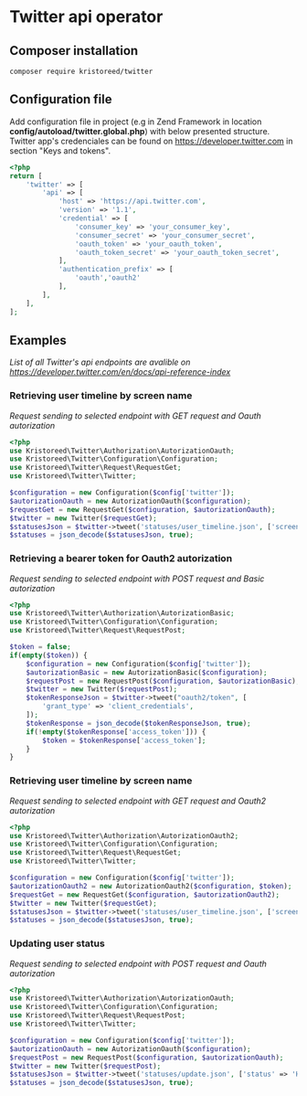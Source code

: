 # Twitter api operator

## Composer installation
```
composer require kristoreed/twitter
```
## Configuration file
Add configuration file in project (e.g in Zend Framework in location **config/autoload/twitter.global.php**) with below presented structure.
Twitter app's credenciales can be found on https://developer.twitter.com in section "Keys and tokens".

```php
<?php
return [
    'twitter' => [
        'api' => [
            'host' => 'https://api.twitter.com',
            'version' => '1.1',
            'credential' => [
                'consumer_key' => 'your_consumer_key',
                'consumer_secret' => 'your_consumer_secret',
                'oauth_token' => 'your_oauth_token',
                'oauth_token_secret' => 'your_oauth_token_secret',
            ],
            'authentication_prefix' => [
                'oauth','oauth2'
            ],
        ],
    ],
];
```

## Examples 
_List of all Twitter's api endpoints are avalible on https://developer.twitter.com/en/docs/api-reference-index_

### Retrieving user timeline by screen name
_Request sending to selected endpoint with GET request and Oauth autorization_

```php
<?php
use Kristoreed\Twitter\Authorization\AutorizationOauth;
use Kristoreed\Twitter\Configuration\Configuration;
use Kristoreed\Twitter\Request\RequestGet;
use Kristoreed\Twitter\Twitter;

$configuration = new Configuration($config['twitter']);
$autorizationOauth = new AutorizationOauth($configuration);
$requestGet = new RequestGet($configuration, $autorizationOauth);
$twitter = new Twitter($requestGet);
$statusesJson = $twitter->tweet('statuses/user_timeline.json', ['screen_name' => 'twitterapi']);
$statuses = json_decode($statusesJson, true);

```

### Retrieving a bearer token for Oauth2 autorization
_Request sending to selected endpoint with POST request and Basic autorization_

```php
<?php
use Kristoreed\Twitter\Authorization\AutorizationBasic;
use Kristoreed\Twitter\Configuration\Configuration;
use Kristoreed\Twitter\Request\RequestPost;

$token = false;
if(empty($token)) {
    $configuration = new Configuration($config['twitter']);
    $autorizationBasic = new AutorizationBasic($configuration);
    $requestPost = new RequestPost($configuration, $autorizationBasic);
    $twitter = new Twitter($requestPost);
    $tokenResponseJson = $twitter->tweet("oauth2/token", [
        'grant_type' => 'client_credentials',
    ]);
    $tokenResponse = json_decode($tokenResponseJson, true);
    if(!empty($tokenResponse['access_token'])) {
        $token = $tokenResponse['access_token'];
    }
}

```

### Retrieving user timeline by screen name
_Request sending to selected endpoint with GET request and Oauth2 autorization_

```php
<?php
use Kristoreed\Twitter\Authorization\AutorizationOauth2;
use Kristoreed\Twitter\Configuration\Configuration;
use Kristoreed\Twitter\Request\RequestGet;
use Kristoreed\Twitter\Twitter;

$configuration = new Configuration($config['twitter']);
$autorizationOauth2 = new AutorizationOauth2($configuration, $token);
$requestGet = new RequestGet($configuration, $autorizationOauth2);
$twitter = new Twitter($requestGet);
$statusesJson = $twitter->tweet('statuses/user_timeline.json', ['screen_name' => 'twitterapi']);
$statuses = json_decode($statusesJson, true);

```

### Updating user status
_Request sending to selected endpoint with POST request and Oauth autorization_

```php
<?php
use Kristoreed\Twitter\Authorization\AutorizationOauth;
use Kristoreed\Twitter\Configuration\Configuration;
use Kristoreed\Twitter\Request\RequestPost;
use Kristoreed\Twitter\Twitter;

$configuration = new Configuration($config['twitter']);
$autorizationOauth = new AutorizationOauth($configuration);
$requestPost = new RequestPost($configuration, $autorizationOauth);
$twitter = new Twitter($requestPost);
$statusesJson = $twitter->tweet('statuses/update.json', ['status' => 'Hey Joe!']);
$statuses = json_decode($statusesJson, true);

```